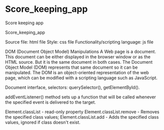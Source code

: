 # Score_keeping_app
Score keeping app

Score_keeping_app


Source file: html file
Style: css file
Functionality/scripting language: js file

DOM (Document Object Model) Manipulations
A Web page is a document. This document can be either displayed in the browser window or as the HTML source. But it is the same document in both cases. The Document Object Model (DOM) represents that same document so it can be manipulated. The DOM is an object-oriented representation of the web page, which can be modified with a scripting language such as JavaScript.

Document interface, selectors: querySelector(), getElementById().

addEventListener() method sets up a function that will be called whenever the specified event is delivered to the target.

Element.classList - read-only property
Element.classList.remove - Removes the specified class values;
Element.classList.add - Adds the specified class values, ignored if class doesn't exist.
